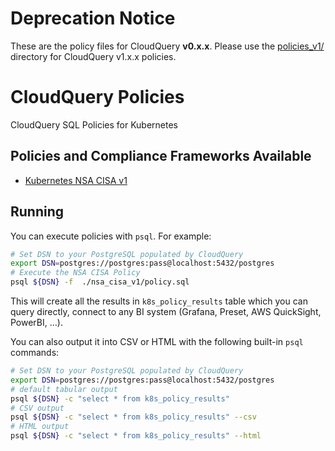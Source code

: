 # Deprecation Notice

These are the policy files for CloudQuery **v0.x.x**. Please use the [policies_v1/](../policies_v1/) directory for CloudQuery v1.x.x policies.

# CloudQuery Policies

CloudQuery SQL Policies for Kubernetes

## Policies and Compliance Frameworks Available

- [Kubernetes NSA CISA v1](./nsa_cisa_v1/policy.sql)

## Running

You can execute policies with `psql`. For example:

```bash
# Set DSN to your PostgreSQL populated by CloudQuery
export DSN=postgres://postgres:pass@localhost:5432/postgres
# Execute the NSA CISA Policy
psql ${DSN} -f  ./nsa_cisa_v1/policy.sql
```

This will create all the results in `k8s_policy_results` table which you can query directly, connect to any BI system (Grafana, Preset, AWS QuickSight, PowerBI, …).

You can also output it into CSV or HTML with the following built-in `psql` commands:

```bash
# Set DSN to your PostgreSQL populated by CloudQuery
export DSN=postgres://postgres:pass@localhost:5432/postgres
# default tabular output
psql ${DSN} -c "select * from k8s_policy_results"
# CSV output
psql ${DSN} -c "select * from k8s_policy_results" --csv
# HTML output
psql ${DSN} -c "select * from k8s_policy_results" --html
```
